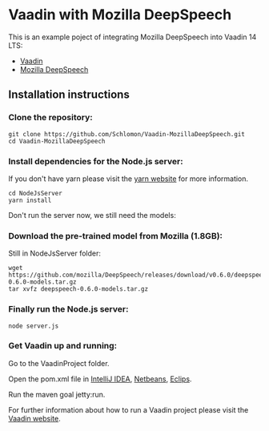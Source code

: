 # Vaadin with Mozilla DeepSpeech
This is an example poject of integrating Mozilla DeepSpeech into Vaadin 14 LTS:

* [Vaadin](https://vaadin.com/)
* [Mozilla DeepSpeech](https://github.com/mozilla/DeepSpeech)

## Installation instructions

### Clone the repository:
```
git clone https://github.com/Schlomon/Vaadin-MozillaDeepSpeech.git
cd Vaadin-MozillaDeepSpeech
```

### Install dependencies for the Node.js server:
If you don't have yarn please visit the [yarn website](https://yarnpkg.com/getting-started/install) for more information.
```
cd NodeJsServer
yarn install
```
Don't run the server now, we still need the models:

### Download the pre-trained model from Mozilla (1.8GB):
Still in NodeJsServer folder:
```
wget https://github.com/mozilla/DeepSpeech/releases/download/v0.6.0/deepspeech-0.6.0-models.tar.gz
tar xvfz deepspeech-0.6.0-models.tar.gz
```

### Finally run the Node.js server:
```
node server.js
```

### Get Vaadin up and running:
Go to the VaadinProject folder.

Open the pom.xml file in [IntelliJ IDEA](https://www.jetbrains.com/idea/), [Netbeans](https://netbeans.org/), [Eclips](https://www.eclipse.org/).

Run the maven goal jetty:run.

For further information about how to run a Vaadin project please visit the [Vaadin website](https://vaadin.com/start/v14).
